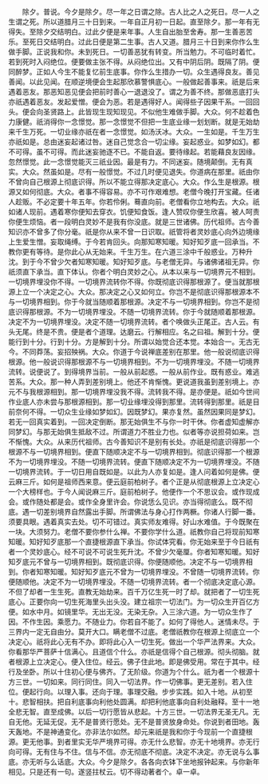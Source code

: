 <!-- { "loadSidebar": true } -->
　　除夕。普说。今夕是除夕。尽一年之日谓之除。古人比之人之死日。尽一人之生谓之死。所以道腊月三十日到来。一年自正月初一日起。直至除夕。那一年有无得失。至除夕交结明白。过此夕便是来年事。人生自出胎至舍寿。那一生善恶苦乐。至死日交结明白。过此日便是第二生事。古人又道。腊月三十日到来你作么生做手脚。正说我和你。未到死日。一切善恶犹有转变。所当勉力。不可临时着忙。若到死时入闷绝位。便要做主张不得。从闷绝位出。又有中阴后阴。既隔了阴。便同醉梦。正如人今生不能复忆前生底事。你作么生措办一切。众生遇得良友。善见善闻。以此见闻。在顺逆境便会生起那欣慕警惧底心。一般做起善事来。祇是后来遇着恶友。那恶知恶见便会把前时善心一退退没了。谓之为善不终。那做恶底打头亦祇遇着恶友。发起爱憎。便会为恶。若是遇得好人。闻得些子因果干系。一回回头。便会向圣贤路上。此皆现生现知现见。不似他生难做手脚。大众。何不趁着色力康健。祇消得你一念憬觉。那一念憬觉不但把一生底业缘一划划断。就是无始劫来千生万死。一切业缘亦祇在者一念憬觉。如汤沃冰。大众。一生如是。千生万生亦祇如是。总由迷妄起诸过咎。迷自己觉念合一切尘缘。妄起惑业。如梦如幻。都不可得。虽不可得。而此迷妄驰逐不已。不能自返。要待缘起。若能藉良友因缘。忽然憬觉。此一念憬觉能灭三祇业因。最是有力。不同迷妄。随境颠倒。无有真实。大众。然虽如是。尽有一般憬觉。不过几时便见退失。你道病在那里。祇由你不曾向自己根源上彻底识得。所以不能立得那决定底心。大众。作么生是根源。根源又如何彻底。大众。者事不得容易。亦不可作艰难想。老僧今晚打开宝藏。任诸人趁贩。不必定要十年五年。你若伶俐。蓦直向前。老僧看你立地构去。大众。祇如诸人现前。遇着寒你便知去穿衣。饥便知食饭。逢人赞叹你便生欣喜。被人呵责你便生烦恼。者一段明白灵妙不是我有你没底。就是三世诸佛。历代祖师。古今善知识亦不曾多了你分毫。祇是你从来不曾一日识取。祇管将者灵妙底心向外边境缘上生爱生憎。妄取绳缚。于今若肯回头。向那知寒知暖。知好知歹底一回承当。不教你更有等待。是你此心从无始来。千生万生。在六道三涂中千般惑业。万种升沈。到于今不曾少欠者知寒知暖。知好知歹底。与老僧无异。与诸佛诸祖无异。你祇须直下承当。直下体认。你者个明白灵妙之心。从本以来与一切境界元不相到。一切境界埋没你不得。一切境界流转你不得。你既彻底识得那根源了。便当就那根源上立一个决定之心。大众。那决定之心又如何立。你岂不是彻底识得那根源本不与一切境界相到。你于今就当随顺着那根源。决定不与一切境界相到。你岂不是彻底识得那根源。不为一切境界埋没。不随一切境界流转。你于今就随顺着那根源。决定不为一切境界埋没。决定不随一切境界流转。者个唤做头正尾正。古人云。有头无尾。终是不贵。便是者个道理。达磨云。行解相应。名之曰祖。解到十分。便能行到十分。行到十分。方是解到十分。所谓以始觉合还本觉。本始合一。无古无今。不同莽荡。妄招殃祸。大众。你道于今说禅底差别在那里。他一般说彻底识得根源。他一般说识得那根源不与一切境界相到。不为一切境界埋没。不随一切境界流转。说便说了。到得境界当前。一般从前起惑。一般从前作业。既有惑业。难逃苦系。大众。那一种人弄到差别境上。他还不肯惭愧。更说道我虽到差别境上。亦元不与我根源相到。那一切境界埋没我不得。流转我不得。是亦便是。祇如今世间作业底人亦未尝与那根源相到。那一切业缘埋没得到那里。流转得到那里。祇是目前奈何不得。一切众生业缘如梦如幻。因既梦幻。果亦复然。虽然因果同是梦幻。若无一回真实着到。一回决定倒断。那无始俱生不与你一时干休。你者虚知虚解亦同梦幻。与那无始俱生抵敌不过。所谓道力不胜业力也。似者等亦说担荷如来。岂不惭愧。大众。从来历代祖师。古今善知识不是别有长处。亦祇是彻底识得那一个根源不与一切境界相到。便直下随顺决定不与一切境界相到。彻底识得那一个根源不为一切境界埋没。不随一切境界流转。便直下随顺决定不为一切境界埋没。不随一切境界流转。于一切日用自既如是。以此为人亦复如是。逢人问着如何是佛。便云麻三斤。如何是祖师西来意。便云庭前柏树子。者个正是从彻底根源上立决定心一个大榜样也。于今人闻说麻三斤。庭前柏树子。他便作一个不思议会。或作现成会。或作随处都是会。或作全身里许会。你说恁么见识。亦当得彻底么。既不彻底。遇一切差别境界自然露出手脚。所谓佛法与身心打作两橛。你诸人行脚一番。须要具眼。遇着真实去处。切不可错过。真实师友难得。好山水难值。于今既聚在一块。大须努力。老僧不要你参什么禅。不要你学什么道。祇教你自己将现前知寒知暖。知好知歹底那一个直捷根源直下承当。你试体究看。你无始来至于今日祇有者一个灵妙底心。经不可说不可说生死升沈。不曾少欠毫厘。你者知寒知暖。知好知歹底元不曾与一切境界相到。既彻底识得。你便随顺他。决定不与一切境界相到。你者知寒知暖。知好知歹底元不曾为一切境界埋没。不曾随一切境界流转。你便随顺他。决定不为一切境界埋没。不随一切境界流转。者一个彻底决定底心源。不但了却者一生生死。直教无始劫来。百千万亿生死一时了却。就把者了一切生死底心。正要你向一切生死海里头出头没。建立祖宗一切法门。为一切众生开百亿方便。如水中月。如镜里华。无出无没。无染无杂。入三涂六道。为一切众生作了因。不作生因。乘愿力。不随业力。你若自不能了。如何了得他人。迷情未尽。于三界内一定无自由分。莫开大口。瞒老僧不过底。老僧祇教你在根源上彻底立一个决定心。祇将此心无有不办。即将此心入一切生死。做出一个华严法界来。大众。你看那华严菩萨十信满心。且道信个什么。亦祇是信得个自己根源。彻头彻脑。就者根源上立决定心。便入住位。经云。佛子住此地。即是佛受用。常在于其中。经行及坐卧。所以十住初心便与佛齐。了无阶级。你道为个什么。祇为者一个根源十方三世。一切如来。同行同住。同入一切法界。作一切佛事。更无差别。若入住位。便起行向。以理入事。还向于理。事理交融。步步实践。如入十地。从初至十。悲智相扶。把自利底事向利他处圆满。却把利他底事向自利处融释。至十一地全悲无智。直至成佛。以后一切行愿皆从悲起。十方三世。一切法界无圣无凡。无自无他。无延无促。无不是普贤行愿处。无不是普贤放身命处。你说到者田地。轰天轰地。不是神通变化。亦非法尔如然。却元来祇是我和你于今现前一个直捷根源。更无他事。到者里实无华严境界可得。亦无什么悲智。亦无十地境界。亦无行向可得。无有住与不住。信与不信。亦无彻底不彻底。决定不决定。亦无说与么事底。亦无听与么话底。大众。今夕是除夕。各各向衣钵下坐地报钟起来。与你新年相见。只是还有一句。遂竖拄杖云。切不得动著者个。卓一卓。

